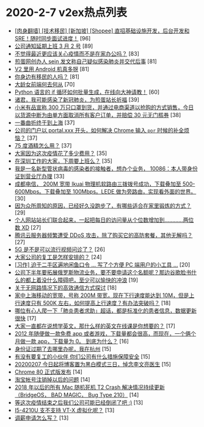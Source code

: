 # 2020-2-7 v2ex热点列表

+ [[肉身翻墙] [技术移民] [新加坡] [Shopee] 直招基础设施开发，后台开发和 SRE！随时同步面试进度！](https://www.v2ex.com/t/642727#reply96) [96]
+ [公司通知延期上班 3 月 2 号](https://www.v2ex.com/t/642720#reply89) [89]
+ [不觉得最近更应该关心疫情而不是在家办公吗？](https://www.v2ex.com/t/642777#reply83) [83]
+ [煎蛋网创办人 sein 发文称自己疑似感染肺炎并交代后事](https://www.v2ex.com/t/642698#reply81) [81]
+ [V2 里用 Android 机真多呀](https://www.v2ex.com/t/642726#reply81) [81]
+ [你身边有移民的人吗？](https://www.v2ex.com/t/642805#reply81) [81]
+ [大龄女前端何去何从](https://www.v2ex.com/t/642776#reply70) [70]
+ [Python 语言的 if 循环如何批量生成，在线向大神请教！](https://www.v2ex.com/t/642737#reply60) [60]
+ [诸君，我可能感染了新冠肺炎，为煎蛋站长祈福](https://www.v2ex.com/t/642703#reply39) [39]
+ [小米有品宣称 300 万只口罩到货，并通过电商渠道以抢购的方式销售，今日以货源中断为由单方面取消所有客户订单，并赔偿 30 元无门槛券](https://www.v2ex.com/t/642755#reply38) [38]
+ [一番曲折终于到上海](https://www.v2ex.com/t/642704#reply37) [37]
+ [公司的门户以 portal.xxx 开头，如何解决 Chrome 输入 `por` 时候的补全烦恼？](https://www.v2ex.com/t/642736#reply37) [37]
+ [75 度酒精怎么用？](https://www.v2ex.com/t/642775#reply37) [37]
+ [大家因为这次疫情花了多少费用？](https://www.v2ex.com/t/642835#reply35) [35]
+ [在深圳工作的大家，下周要上班么？](https://www.v2ex.com/t/642731#reply35) [35]
+ [我是一名新型管状病毒的感染者的接触者，想办个业务， 10086：本人带身份证到营业厅办理](https://www.v2ex.com/t/642707#reply33) [33]
+ [成都电信， 200M 宽带 Ikuai 物理机软路由三拨拨号成功，下载叠加至 500-600Mbps。下载叠加至 100Mbps。LEDE 做为旁路由，实现看外面的世界。](https://www.v2ex.com/t/642734#reply30) [30]
+ [因为众所周知的原因，已经好久没跑步了，有哪些适合在家里锻炼的方式？](https://www.v2ex.com/t/642802#reply29) [29]
+ [个人网站站长们联合起来，一起把每日的访问量从个位数增加到…………两位数 XD](https://www.v2ex.com/t/642840#reply27) [27]
+ [腾讯云服务器频繁遭受 DDoS 攻击，除了购买它的高防套餐，其他无解吗？](https://www.v2ex.com/t/642729#reply27) [27]
+ [5G 是不是可以流行视频问诊了？](https://www.v2ex.com/t/642799#reply26) [26]
+ [大家公司的复工是怎样安排的？](https://www.v2ex.com/t/642725#reply24) [24]
+ [[习作] 迫于二手区遍地闲鱼口令 ... 写了个方便 PC 端用户的小工具 ...](https://www.v2ex.com/t/642774#reply20) [20]
+ [公司下半年要拓展俄罗斯物流业务，要不要申请这个名额呢？那边谷歌脸书什么的都上着没什么障碍吧，至少可以愉快的冲浪](https://www.v2ex.com/t/642779#reply19) [19]
+ [关于无网路情况下的高效通信方式探讨](https://www.v2ex.com/t/642694#reply18) [18]
+ [家中上海移动的宽带，号称 200M 带宽，现在下行速度能达到 10M，但是上行速度只有 500K 左右，如何提高上行速度？有办法突破吗？](https://www.v2ex.com/t/642798#reply18) [18]
+ [哪位有心人爬一下「肺炎患者求助」超话，都是标准化的患者信息，数据更新很快](https://www.v2ex.com/t/642724#reply17) [17]
+ [大家一直都在说想学英文，那什么样的英文在线课是你想要的？](https://www.v2ex.com/t/642787#reply17) [17]
+ [2012 年随便做一款免费 app 或者游戏，下载量都会很高，而现在，一个俩个月做一款 app，下载量为 0。 到底为什么？](https://www.v2ex.com/t/642710#reply16) [16]
+ [身份证过期了去哪里办呢，我在杭州](https://www.v2ex.com/t/642740#reply15) [15]
+ [有没有要复工的小伙伴 你们公司有什么措施保障安全](https://www.v2ex.com/t/642745#reply15) [15]
+ [20200207 今日起将博客置为黑白模式三日，悼念李文亮医生](https://www.v2ex.com/t/642815#reply15) [15]
+ [Chrome 80 正式版发布](https://www.v2ex.com/t/642696#reply14) [14]
+ [淘宝帐号注销掉以后的问题](https://www.v2ex.com/t/642746#reply14) [14]
+ [2018 年以后的所有 Mac 随机死机 T2 Crash 解决情况持续更新（BridgeOS， BAD MAGIC， Bug Type 210）](https://www.v2ex.com/t/642769#reply14) [14]
+ [等这次疫情结束之后我们公司可能已经倒闭了吧 :)](https://www.v2ex.com/t/642819#reply13) [13]
+ [I5-4210U 支不支持 VT-X 虚拟化呢？](https://www.v2ex.com/t/642832#reply13) [13]
+ [调薪申请怎么写？](https://www.v2ex.com/t/642705#reply13) [13]
